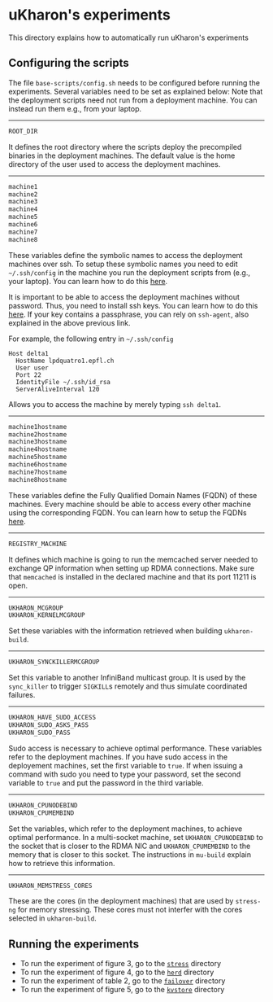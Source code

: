 # uKharon's experiments
This directory explains how to automatically run uKharon's experiments

## Configuring the scripts
The file `base-scripts/config.sh` needs to be configured before running the experiments. Several variables need to be set as explained below:
Note that the deployment scripts need not run from a deployment machine. You can instead run them e.g., from your laptop.

---

```sh
ROOT_DIR
```
It defines the root directory where the scripts deploy the precompiled binaries in the deployment machines.
The default value is the home directory of the user used to access the deployment machines.

---

```sh
machine1
machine2
machine3
machine4
machine5
machine6
machine7
machine8
```
These variables define the symbolic names to access the deployment machines over ssh. To setup these symbolic names you need to edit `~/.ssh/config` in the machine you run the deployment scripts from (e.g., your laptop). You can learn how to do this [here](https://linuxize.com/post/using-the-ssh-config-file/).

It is important to be able to access the deployment machines without password. Thus, you need to install ssh keys. You can learn how to do this [here](https://www.cyberciti.biz/faq/ubuntu-18-04-setup-ssh-public-key-authentication/).
If your key contains a passphrase, you can rely on `ssh-agent`, also explained in the above previous link.

For example, the following entry in `~/.ssh/config`
```
Host delta1
  HostName lpdquatro1.epfl.ch
  User user
  Port 22
  IdentityFile ~/.ssh/id_rsa
  ServerAliveInterval 120
```
Allows you to access the machine by merely typing `ssh delta1`. 

---

```sh
machine1hostname
machine2hostname
machine3hostname
machine4hostname
machine5hostname
machine6hostname
machine7hostname
machine8hostname
```
These variables define the Fully Qualified Domain Names (FQDN) of these machines. Every machine should be able to access every other machine using the corresponding FQDN.
You can learn how to setup the FQDNs [here](https://linuxconfig.org/how-to-change-fqdn-domain-name-on-ubuntu-20-04-focal-fossa-linux).

---

```sh
REGISTRY_MACHINE
```
It defines which machine is going to run the memcached server needed to exchange QP information when setting up RDMA connections.
Make sure that `memcached` is installed in the declared machine and that its port 11211 is open.

---

```sh
UKHARON_MCGROUP
UKHARON_KERNELMCGROUP
```
Set these variables with the information retrieved when building `ukharon-build`.

---

```sh
UKHARON_SYNCKILLERMCGROUP
```
Set this variable to another InfiniBand multicast group.
It is used by the `sync_killer` to trigger `SIGKILL`s remotely and thus simulate coordinated failures.

---

```sh
UKHARON_HAVE_SUDO_ACCESS
UKHARON_SUDO_ASKS_PASS
UKHARON_SUDO_PASS
```
Sudo access is necessary to achieve optimal performance. These variables refer to the deployment machines.
If you have sudo access in the deployement machines, set the first variable to `true`. 
If when issuing a command with sudo you need to type your password, set the second variable to `true` and put the password in the third variable.

---

```sh
UKHARON_CPUNODEBIND
UKHARON_CPUMEMBIND
```
Set the variables, which refer to the deployment machines, to achieve optimal performance. 
In a multi-socket machine, set `UKHARON_CPUNODEBIND` to the socket that is closer to the RDMA NIC and `UKHARON_CPUMEMBIND` to the memory that is closer to this socket.
The instructions in `mu-build` explain how to retrieve this information.

---

```sh
UKHARON_MEMSTRESS_CORES
```
These are the cores (in the deployment machines) that are used by `stress-ng` for memory stressing. These cores must not interfer with the cores selected in `ukharon-build`.

## Running the experiments
* To run the experiment of figure 3, go to the [`stress`](stress/) directory
* To run the experiment of figure 4, go to the [`herd`](herd/) directory
* To run the experiment of table 2, go to the [`failover`](failover/) directory
* To run the experiment of figure 5, go to the [`kvstore`](kvstore/) directory

